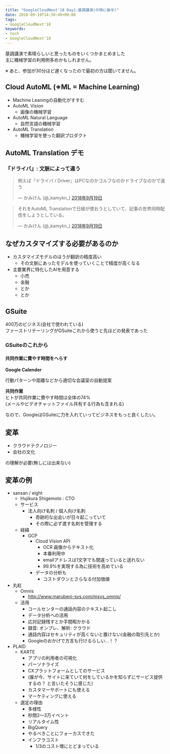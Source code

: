 ```yaml
---
title: "GoogleCloudNext'18 Day1:基調講演(の特に後半)"
date: 2018-09-19T14:39:49+09:00
tags:
- GoogleCloudNext'18
keywords:
- tech
- GoogleCloudNext'18
---
```


基調講演で素晴らしいと思ったものをいくつかまとめました  
主に機械学習の利用例多めかもしれません。


<!--more-->

※ あと、参加が30分ほど遅くなったので最初の方は聞いてません。

## Cloud AutoML (※ML = Machine Learning)
- Machine Leaningの自動化がすすむ
- AutoML Vision
    - 画像の機械学習
- AutoML Natural Language
  - 自然言語の機械学習
- AutoML Translation
  - 機械学習を使った翻訳プロダクト

## AutoML Translation デモ
### 『ドライバ』: 文脈によって違う
 <blockquote class="twitter-tweet" data-lang="ja"><p lang="ja" dir="ltr">例えば『ドライバ / Driver』はPCなのかゴルフなのかドライブなのかで違う</p>&mdash; かみけん (@_kamykn_) <a href="https://twitter.com/_kamykn_/status/1042232477920555009?ref_src=twsrc%5Etfw">2018年9月19日</a></blockquote>
<script async src="https://platform.twitter.com/widgets.js" charset="utf-8"></script>

<blockquote class="twitter-tweet" data-lang="ja"><p lang="ja" dir="ltr">それをAutoML Translationで日経が使おうとしていて、記事の世界同時配信をしようとしている。</p>&mdash; かみけん (@_kamykn_) <a href="https://twitter.com/_kamykn_/status/1042233150724685824?ref_src=twsrc%5Etfw">2018年9月19日</a></blockquote>
<script async src="https://platform.twitter.com/widgets.js" charset="utf-8"></script>

## なぜカスタマイズする必要があるのか
- カスタマイズモデルのほうが翻訳の精度高い
  - その文脈にあったモデルを使っていくことで精度が高くなる
- 主要業界に特化したAIを用意する
  - 小売
  - 金融
  - とか
  - とか

## GSuite

400万のビジネス(会社で使われている)  
ファーストリテーリングがGSuiteこれから使うと先ほどの発表であった  

### GSuiteのこれから
#### 共同作業に費やす時間をへらす
**Google Calender**  

行動パターンや距離などから適切な会議室の自動提案  

**共同作業**  
ヒトが共同作業に費やす時間は全体の74%  
(メールやビデオチャットファイル共有する行為も含まれる)  

なので、GoogleはGSuiteに力を入れていってビジネスをもっと良くしたい。  

## 変革
- クラウドテクノロジー
- 会社の文化

の理解が必要(無しには出来ない)

## 変革の例
- sansan / eight
    - Hujikura Shigemoto : CTO
    - サービス
   	    - 法人向け名刺 / 個人向け名刺
            - 奇跡的な出会いが日々起こっていて
            - その際に必ず渡す名刺を管理する
   - 経緯
   	    - GCP
            - Cloud Vision API
                - OCR 画像からテキスト化
                - 本番利用中
                - emailアドレスは1文字でも間違っていると送れない
                - 99.9%を実現する為に技術を高めている
           - データの分析も
                - コストダウンとさらなる付加価値
- 丸紅
    - Omnis
        - http://www.marubeni-sys.com/msys_omnis/
    - 活用
        - コールセンターの通話内容のテキスト起こし
        - データ分析への活用
        - 応対記録残すとか手間暇かかる
        - 録音: オンプレ、解析: クラウド
        - 通話内容はセキュリティが高くないと置けない(金融の取引先とか)
        - Googleのおかげで方言も行けるらしい…！？
- PLAID
    - KARTE
        - アプリの利用者の可視化
        - パーソナライズ
        - CXプラットフォームとしてのサービス
        - (誰が今、サイトに来ていて何をしているかを知らずにサービス提供するの？ と言いたそうに感じた)
        - カスタマーサポートにも使える
        - マーケティングに使える
    - 選定の理由
        - 多様性
        - 秒間2〜3万イベント
        - リアルタイム性
        - BigQuery
        - やるべきことにフォーカスできた
        - インフラコスト
            - 1/3のコスト増にとどまっている

